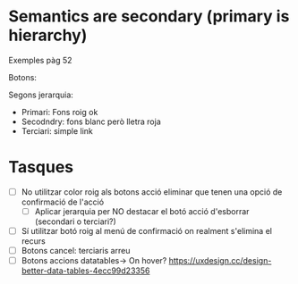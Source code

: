 
# Semantics are secondary (primary is hierarchy)

Exemples pàg 52

Botons:

Segons jerarquia:
- Primari: Fons roig ok
- Secodndry: fons blanc però lletra roja
- Terciari: simple link

# Tasques
- [ ] No utilitzar color roig als botons acció eliminar que tenen una opció de confirmació de l'acció
  - [ ] Aplicar jerarquia per NO destacar el botó acció d'esborrar (secondari o terciari?)
- [ ] Sí utilitzar botó roig al menú de confirmació on realment s'elimina el recurs
- [ ] Botons cancel: terciaris arreu
- [ ] Botons accions datatables-> On hover? https://uxdesign.cc/design-better-data-tables-4ecc99d23356
